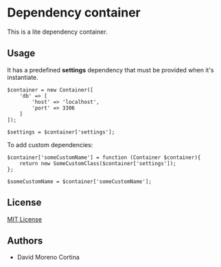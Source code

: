 # Dependency container

This is a lite dependency container.


## Usage

It has a predefined **settings** dependency that must be provided when it's instantiate.


    $container = new Container([
        'db' => [
            'host' => 'localhost',
            'port' => 3306
        ]
    ]);
    
    $settings = $container['settings'];

To add custom dependencies:

    $container['someCustomName'] = function (Container $container){
        return new SomeCustomClass($container['settings']);
    };
    
    $someCustomName = $container['someCustomName'];


## License

[MIT License](https://opensource.org/licenses/MIT)

## Authors

 - David Moreno Cortina